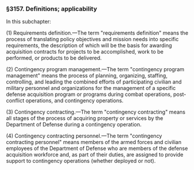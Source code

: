 ### §3157. Definitions; applicability ###

In this subchapter:

(1) Requirements definition.—The term "requirements definition" means the process of translating policy objectives and mission needs into specific requirements, the description of which will be the basis for awarding acquisition contracts for projects to be accomplished, work to be performed, or products to be delivered.

(2) Contingency program management.—The term "contingency program management" means the process of planning, organizing, staffing, controlling, and leading the combined efforts of participating civilian and military personnel and organizations for the management of a specific defense acquisition program or programs during combat operations, post-conflict operations, and contingency operations.

(3) Contingency contracting.—The term "contingency contracting" means all stages of the process of acquiring property or services by the Department of Defense during a contingency operation.

(4) Contingency contracting personnel.—The term "contingency contracting personnel" means members of the armed forces and civilian employees of the Department of Defense who are members of the defense acquisition workforce and, as part of their duties, are assigned to provide support to contingency operations (whether deployed or not).